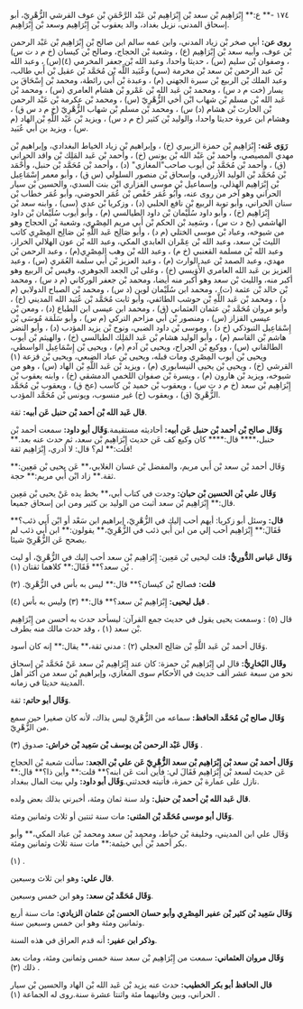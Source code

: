 ١٧٤ -** ع:** إِبْرَاهِيم بْن سعد بْن إِبْرَاهِيم بْن عَبْد الرَّحْمَنِ بْن عوف القرشي الزُّهْرِيّ، أبو إسحاق المدني، نزيل بغداد، والد يعقوب بْن إِبْرَاهِيم وسعد بْن إِبْرَاهِيم.

**روى عن:** أبي صخر بْن زياد المدني، وابن عمه سالم ابن صالح بْن إِبْرَاهِيم بْن عَبْد الرحمن بْن عوف، وأبيه سعد بْن إِبْرَاهِيم (ع) ، وشعبة بْن الحجاج، وصالح بْن كيسان (خ م د ت س) ، وصفوان بْن سليم (س) ، حديثا واحدا، وعبد الله بْن جعفر المخرمي (٤)(س) ، وعبد الله بْن عبد الرحمن بْن سعد بْن مخرمة (سي) وعُبَيد اللَّه بْن مُحَمَّد بْن عقيل بْن أَبي طالب، وعبد الملك بْن الربيع بْن سبرة الجهني (م) ، وعبدة بْن أَبي رائطة، ومحمد بْن إِسْحَاقَ بن يسار (خت م د س) ، ومحمد بْن عَبد الله بْن عَمْرو بْن هشام العامري (س) ، ومحمد بْن عَبد الله بْن مسلم بْن شهاب ابْن أخي الزُّهْرِيّ (س) ، ومحمد بْن عكرمة بْن عَبْد الرحمن بْن الحارث بْن هشام (د) س) ، ومحمد بْن مسلم بْن شهاب الزُّهْرِيّ (خ م د س ق) ، وهشام ابن عروة حديثا واحدا، والوليد بْن كثير (خ م د س) ، ويزيد بْن عَبْد اللَّهِ بْن الهاد (م س) ، ويزيد بن أَبي عُبَيد.

**رَوَى عَنه:** إِبْرَاهِيم بْن حمزة الزبيري (خ) ، وإبراهيم بْن زياد الخياط البغدادي، وإبراهيم بْن مهدي المصيصي، وأحمد بْن عَبْد الله بْن يونس (خ) ، وأحمد بْن عَبد المَلِك بْن واقد الحراني (ق) ، وأحمد بْن مُحَمَّد بْن أيوب صاحب"المغازي" (د) ، وأحمد بْن مُحَمَّد بْن حنبل، وأَحْمَد بْن مُحَمَّد بْن الوليد الأزرقي، وإسحاق بْن منصور السلولي (س ق) ، وأبو معمر إِسْمَاعِيل بْن إِبْرَاهِيم الهذلي، وإسماعيل بْن موسى الفزاري ابْن بنت السدي، والحسين بْن سيار الحراني وهو آخر من روى عنه، وأَبُو عُمَر حَفْص بْن عُمَر الحوضي، وأبو عُمَر خطاب بْن سنان الحراني، وأبو توبة الربيع بْن نافع الحلبي (د) ، وزكريا بْن عدي (سى) ، وابنه سعد بْن إِبْرَاهِيم (خ) ، وأبو داود سُلَيْمان بْن داود الطيالسي (م) ، وأبو أيوب سُلَيْمان بْن داود الهاشمي (بخ د ت س) ، وسَعِيد بْن الحكم بْن أَبي مريم المِصْرِي، وشعبة بْن الحجاج وهو من شيوخه، وعباد بْن موسى الختلي (م د) ، وأبو صَالِح عَبد اللَّهِ بْن صَالِح المِصْرِي كاتب الليث بْن سعد، وعبد الله بْن عِمْران العابدي المكي، وعبد الله بْن عون الهلالي الخراز، وعبد الله بْن مسلمة القعنبي (خ م) ، وعبد الله بْن وهب المِصْرِي(م) ، وعبد الرحمن بْن مهدي، وعبد الصمد بْن عبد الوارث (م) ، وعبد العزيز بْن أَبي سلمة العُمَري (س) ، وعبد العزيز بن عَبد الله العامري الأُوَيسي (خ) ، وعلى بْن الجعد الجوهري، وقيس بْن الربيع وهو أكبر منه، والليث بْن سعد وهو أكبر منه أيضا، ومحمد بْن جعفر الوركاني (م د س) ، ومحمد بْن خالد بْن عثمة (ت) ، ومحمد ابن سُلَيْمان لوين (د س) ، ومحمد بْن الصباح الدولابي (م د) ، ومحمد بْن عَبد اللَّهِ بْن حوشب الطائفي، وأبو ثابت مُحَمَّد بْن عُبَيد الله المديني (خ) ، وأبو مروان مُحَمَّد بْن عثمان العثماني (ق) ، ومحمد ابن عيسى ابن الطباع (د) ، ومعن بْن عيسى القزاز (س) ، ومنصور بْن أَبي مزاحم التركي (م س) ، وأبو سَلَمَة مُوسَى بْن إِسْمَاعِيل التبوذكي (خ د) ، وموسى بْن داود الضبي، ونوح بْن يزيد المؤدب (د) ، وأبو النضر هاشم بْن القاسم (م) ، وأبو الوليد هشام بْن عَبد المَلِك الطيالسي (خ) ، والهيثم بْن أيوب الطالقاني (س) ، ووكيع بْن الجراح، ويحيى بْن آدم (م) ، ويحيى بْن إِسْمَاعِيل الواسطي، ويحيى بْن أيوب المِصْرِي ومات قبله، ويحيى بْن عباد الضبعي، ويحيى بْن قزعة (١) القرشي (خ) ، ويحيى بْن يحيى النيسابوري (م) ، ويزيد بْن عَبد اللَّهِ بْن الهاد (س) ، وهو من شيوخه، ويزيد بْن هارون (م) ، ويسرة بْن صفوان اللخمي الدمشقي (خ) ، وابنه يعقوب بْن إِبْرَاهِيم بْن سعد (خ م د ت س) ، ويعقوب بْن حميد بْن كاسب (عخ ق) ، ويعقوب بْن مُحَمَّد الزُّهْرِيّ (ق) ، ويعقوب (خ) غير منسوب، ويونس بْن مُحَمَّد المؤدب.

**قال عَبد الله بْن أحمد بْن حنبل عَن أبيه:** ثقة.

**وَقَال صالح بْن أحمد بْن حنبل عَن أبيه:** أحاديثه مستقيمة.**وَقَال أبو داود:** سمعت أحمد بْن حنبل،**** قال:**** كان وكيع كف عَن حديث إِبْرَاهِيم بْن سعد، ثم حدث عنه بعد.** قلت:** لم؟ قال: لا أدري، إِبْرَاهِيم ثقة!

وَقَال أحمد بْن سعد بْن أَبي مريم، والمفضل بْن غسان الغلابي،** عَن يحيى بْن مَعِين:** ثقة.** زاد ابْن أَبي مريم:** حجة.

**وَقَال علي بْن الحسين بْن حبان:** وجدت في كتاب أبي،** بخط يده عَنْ يحيى بْن مَعِين قال:** إِبْرَاهِيم بْن سعد أثبت من الوليد بن كثير ومن ابن إسحاق جميعا.

**قال:** وسئل أبو زكريا: أيهم أحب إليك في الزُّهْرِيّ، إبراهيم ابن سَعْد أو ابْن أَبي ذئب؟** فَقَالَ:** إِبْرَاهِيم أحب إلي من ابن أَبي ذئب في الزُّهْرِيّ،** يقولون:** ابن أَبي ذئب لم يصحح عَن الزُّهْرِيّ شيئا.

**وَقَال عَباس الدُّورِيُّ:** قلت ليحيى بْن مَعِين: إِبْرَاهِيم بْن سعد أحب إليك في الزُّهْرِيّ، أو ليث بْن سعد؟** فَقَالَ:** كلاهما ثقتان (١) .

**قلت:** فصالح بْن كيسان؟** قال:** ليس به بأس في الزُّهْرِيّ. (٢)

**قيل ليحيى:** إِبْرَاهِيم بْن سعد؟** قال:** (٣) وليس به بأس (٤) .

قال (٥) : وسمعت يحيى يقول في حديث جمع القرآن: ليسأحد حدث به أحسن من إِبْرَاهِيم بْن سعد (١) ، وقد حدث مالك منه بطرف.

وَقَال أحمد بْن عَبد اللَّهِ بْن صَالِح العجلي (٢) : مدني ثقة،** يقال:** إنه كان أسود.

**وقَال البُخارِيُّ:** قال لي إِبْرَاهِيم بْن حمزة: كان عند إِبْرَاهِيم بْن سعد عَنْ مُحَمَّد بْن إسحاق نحو من سبعة عشر ألف حديث في الأحكام سوى المغازي، وإبراهيم بْن سعد من أكثر أهل المدينة حديثا في زمانه.

**وَقَال أبو حاتم:** ثقة.

**وَقَال صالح بْن مُحَمَّد الحافظ:** سماعه من الزُّهْرِيّ ليس بذاك، لأنه كان صغيرا حين سمع من الزُّهْرِيّ.

**وَقَال عَبْد الرحمن بْن يوسف بْن سَعِيد بْن خراش:** صدوق (٣) .

**وَقَال أحمد بْن سعد بْن إِبْرَاهِيم بْن سعد الزُّهْرِيّ عَن علي بْن الجعد:** سألت شعبة بْن الحجاج عَن حديث لسعد بْن إِبْرَاهِيم فَقَالَ لي: فأين أنت عَن ابنه؟** قلت:** وأين ذا؟** قال:** نازل على عمارة بْن حمزة، فأتيته فحدثني.**وَقَال أبو داود:** ولي بيت المال ببغداد.

**قال عَبد الله بْن أحمد بْن حنبل:** ولد سنة ثمان ومئة، أخبرني بذلك بعض ولده.

**وَقَال أبو موسى مُحَمَّد بْن المثنى:** مات سنة ثنتين أو ثلاث وثمانين ومئة.

وَقَال علي ابن المديني، وخليفة بْن خياط، ومحمد بْن سعد ومحمد بْن عباد المكي،** وأبو بكر أحمد بْن أَبي خيثمة:** مات سنة ثلاث وثمانين ومئة.

(١) .

**قال علي:** وهو ابن ثلاث وسبعين.

**وَقَال مُحَمَّد بْن سعد:** وهو ابن خمس وسبعين.

**وَقَال سَعِيد بْن كثير بْن عفير المِصْرِي وأبو حسان الحسن بْن عثمان الزيادي:** مات سنة أربع وثمانين ومئة وهو ابن خمس وسبعين سنة.

**وذكر ابن عفير:** أنه قدم العراق في هذه السنة.

**وَقَال مروان العثماني:** سمعت من إِبْرَاهِيم بْن سعد سنة خمس وثمانين ومئة، ومات بعد ذلك (٢) .

**قال الحافظ أبو بكر الخطيب:** حدث عنه يزيد بْن عَبد الله بْن الهاد والحسين بْن سيار الحراني، وبين وفاتيهما مئة واثنتا عشرة سنة.روى له الجماعة (١) .